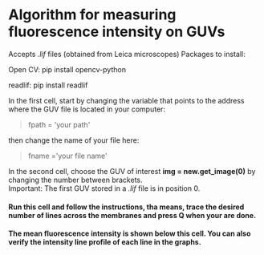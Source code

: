 # Algorithm for measuring fluorescence intensity on GUVs
Accepts _.lif_ files (obtained from Leica microscopes)
Packages to install:

Open CV:
pip install opencv-python

readlif:
pip install readlif


In the first cell, start by changing the variable that points to the address where the GUV file is located in your computer:
> fpath = 'your path'

then change the name of your file here:
>fname ='your file name'

In the second cell, choose the GUV of interest **img = new.get_image(0)**  by changing the number between brackets.  
Important: The first GUV stored in a _.lif_ file is in position 0.

#### Run this cell and follow the instructions, tha means, trace the desired number of lines across the membranes and press **Q** when your are done. 

#### The mean fluorescence intensity is shown below this cell. You can also verify the intensity line profile of each line in the graphs.
